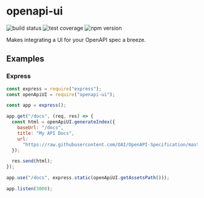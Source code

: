 # openapi-ui

![build status](https://gitlab.com/rijx/openapi-ui/badges/master/build.svg?style=flat) ![test coverage](https://gitlab.com/rijx/openapi-ui/badges/master/coverage.svg?style=flat) ![npm version](https://img.shields.io/npm/v/openapi-ui.svg)

Makes integrating a UI for your OpenAPI spec a breeze.

## Examples

### Express

```js
const express = require("express");
const openApiUI = require("openapi-ui");

const app = express();

app.get("/docs", (req, res) => {
  const html = openApiUI.generateIndex({
    baseUrl: "/docs",
    title: "My API Docs",
    url:
      "https://raw.githubusercontent.com/OAI/OpenAPI-Specification/master/examples/v3.0/petstore.yaml"
  });

  res.send(html);
});

app.use("/docs", express.static(openApiUI.getAssetsPath()));

app.listen(3000);
```
